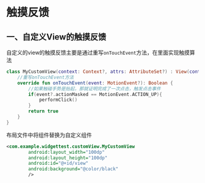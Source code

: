 # 触摸反馈

## 一、自定义View的触摸反馈

自定义的view的触摸反馈主要是通过重写`onTouchEvent`方法，在里面实现触摸算法

```kotlin
class MyCustomView(context: Context?, attrs: AttributeSet?) : View(context, attrs) {
    //重写onTouchEvent方法
    override fun onTouchEvent(event: MotionEvent?): Boolean {
        //如果触碰手势是抬起，那就证明完成了一次点击，触发点击事件
        if(event?.actionMasked == MotionEvent.ACTION_UP){
            performClick()
        }
        return true
    }
}
```

布局文件中将组件替换为自定义组件

```xml
<com.example.widgettest.customView.MyCustomView
        android:layout_width="100dp"
        android:layout_height="100dp"
        android:id="@+id/view"
        android:background="@color/black"
        />
```

